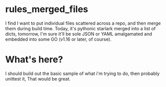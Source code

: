 # rules_merged_files

I find I want to put individual files scattered across a repo, and then merge them during build time.  Today, it's pythonic starlark merged into a list of dicts, tomorrow, I'm sure it'll be sole JSON or YAML amalgamated and embedded into some GO (v1.16 or later, of course).

# What's here?

I should build out the basic sample of what i'm trying to do, then probably unittest it,  That would be great.
